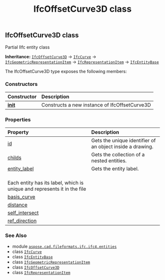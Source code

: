 ﻿---
title: IfcOffsetCurve3D class
second_title: Aspose.CAD for Python via .NET API References
description: 
type: docs
weight: 3950
url: /python-net/aspose.cad.fileformats.ifc.ifc4.entities/ifcoffsetcurve3d/
is_root: false
---

## IfcOffsetCurve3D class

Partial IIfc entity class



**Inheritance:** [`IfcOffsetCurve3D`](/cad/python-net/aspose.cad.fileformats.ifc.ifc4.entities/ifcoffsetcurve3d) → 
[`IfcCurve`](/cad/python-net/aspose.cad.fileformats.ifc.ifc4.entities/ifccurve) → 
[`IfcGeometricRepresentationItem`](/cad/python-net/aspose.cad.fileformats.ifc.ifc4.entities/ifcgeometricrepresentationitem) → 
[`IfcRepresentationItem`](/cad/python-net/aspose.cad.fileformats.ifc.ifc4.entities/ifcrepresentationitem) → 
[`IfcEntityBase`](/cad/python-net/aspose.cad.fileformats.ifc/ifcentitybase)



The IfcOffsetCurve3D type exposes the following members:

### Constructors
| Constructor | Description |
| :- | :- |
| [__init__](/cad/python-net/aspose.cad.fileformats.ifc.ifc4.entities/ifcoffsetcurve3d/__init__/#) | Constructs a new instance of IfcOffsetCurve3D |


### Properties
| Property | Description |
| :- | :- |
| [id](/cad/python-net/aspose.cad.fileformats.ifc.ifc4.entities/ifcoffsetcurve3d/id) | Gets the unique identifier of an object inside a drawing. |
| [childs](/cad/python-net/aspose.cad.fileformats.ifc.ifc4.entities/ifcoffsetcurve3d/childs) | Gets the collection of a nested entities. |
| [entity_label](/cad/python-net/aspose.cad.fileformats.ifc.ifc4.entities/ifcoffsetcurve3d/entity_label) | Gets the entity label.<br/>Each entity has its label, which is unique and represents it in the file |
| [basis_curve](/cad/python-net/aspose.cad.fileformats.ifc.ifc4.entities/ifcoffsetcurve3d/basis_curve) |  |
| [distance](/cad/python-net/aspose.cad.fileformats.ifc.ifc4.entities/ifcoffsetcurve3d/distance) |  |
| [self_intersect](/cad/python-net/aspose.cad.fileformats.ifc.ifc4.entities/ifcoffsetcurve3d/self_intersect) |  |
| [ref_direction](/cad/python-net/aspose.cad.fileformats.ifc.ifc4.entities/ifcoffsetcurve3d/ref_direction) |  |



### See Also
* module [`aspose.cad.fileformats.ifc.ifc4.entities`](..)
* class [`IfcCurve`](/cad/python-net/aspose.cad.fileformats.ifc.ifc4.entities/ifccurve)
* class [`IfcEntityBase`](/cad/python-net/aspose.cad.fileformats.ifc/ifcentitybase)
* class [`IfcGeometricRepresentationItem`](/cad/python-net/aspose.cad.fileformats.ifc.ifc4.entities/ifcgeometricrepresentationitem)
* class [`IfcOffsetCurve3D`](/cad/python-net/aspose.cad.fileformats.ifc.ifc4.entities/ifcoffsetcurve3d)
* class [`IfcRepresentationItem`](/cad/python-net/aspose.cad.fileformats.ifc.ifc4.entities/ifcrepresentationitem)
